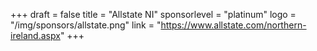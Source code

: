 +++
draft = false
title = "Allstate NI"
sponsorlevel = "platinum"
logo = "/img/sponsors/allstate.png"
link = "https://www.allstate.com/northern-ireland.aspx"
+++
